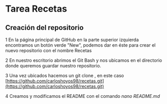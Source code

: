 # Tarea Recetas

## Creación del repositorio

1 En la página principal de GitHub en la parte superior izquierda encontramos
un botón verde "New", podemos dar en éste para crear el nuevo repositorio con el nombre Recetas

2 En nuestro escritorio abrimos el Git Bash y nos ubicamos en  el directorio donde
queremos guardar nuestro repositorio.

3 Una vez ubicados hacemos un git clone <URL>, en este caso [https://github.com/carloshoyos98/recetas.git](https://github.com/carloshoyos98/recetas.git)

4 Creamos y modificamos el README con el comando *nano README.md*

